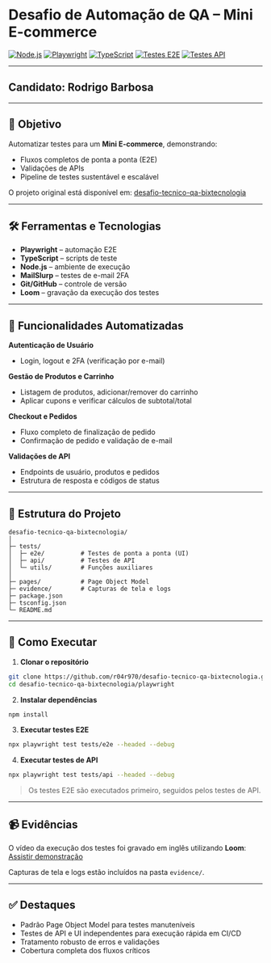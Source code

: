# Desafio de Automação de QA – Mini E-commerce

[![Node.js](https://img.shields.io/badge/Node.js-18.x-green?logo=node.js)](https://nodejs.org/)
[![Playwright](https://img.shields.io/badge/Playwright-1.50.0-blue?logo=playwright)](https://playwright.dev/)
[![TypeScript](https://img.shields.io/badge/TypeScript-5.1-blue?logo=typescript)](https://www.typescriptlang.org/)
[![Testes E2E](https://img.shields.io/badge/Testes%20E2E-aprovados-brightgreen)](https://github.com/bixtecnologia/desafio-tecnico-qa)
[![Testes API](https://img.shields.io/badge/Testes%20API-aprovados-brightgreen)](https://github.com/bixtecnologia/desafio-tecnico-qa)

---

## Candidato: Rodrigo Barbosa

---

## 🎯 Objetivo

Automatizar testes para um **Mini E-commerce**, demonstrando:

* Fluxos completos de ponta a ponta (E2E)
* Validações de APIs
* Pipeline de testes sustentável e escalável

O projeto original está disponível em: [desafio-tecnico-qa-bixtecnologia](https://github.com/bixtecnologia/desafio-tecnico-qa)

---

## 🛠 Ferramentas e Tecnologias

* **Playwright** – automação E2E
* **TypeScript** – scripts de teste
* **Node.js** – ambiente de execução
* **MailSlurp** – testes de e-mail 2FA
* **Git/GitHub** – controle de versão
* **Loom** – gravação da execução dos testes

---

## 🔹 Funcionalidades Automatizadas

**Autenticação de Usuário**

* Login, logout e 2FA (verificação por e-mail)

**Gestão de Produtos e Carrinho**

* Listagem de produtos, adicionar/remover do carrinho
* Aplicar cupons e verificar cálculos de subtotal/total

**Checkout e Pedidos**

* Fluxo completo de finalização de pedido
* Confirmação de pedido e validação de e-mail

**Validações de API**

* Endpoints de usuário, produtos e pedidos
* Estrutura de resposta e códigos de status

---

## 📁 Estrutura do Projeto

```
desafio-tecnico-qa-bixtecnologia/
│
├─ tests/
│  ├─ e2e/          # Testes de ponta a ponta (UI)
│  ├─ api/          # Testes de API
│  └─ utils/        # Funções auxiliares
│
├─ pages/           # Page Object Model
├─ evidence/        # Capturas de tela e logs
├─ package.json
├─ tsconfig.json
└─ README.md
```

---

## 🚀 Como Executar

1. **Clonar o repositório**

```bash
git clone https://github.com/r04r970/desafio-tecnico-qa-bixtecnologia.git
cd desafio-tecnico-qa-bixtecnologia/playwright
```

2. **Instalar dependências**

```bash
npm install
```

3. **Executar testes E2E**

```bash
npx playwright test tests/e2e --headed --debug
```

4. **Executar testes de API**

```bash
npx playwright test tests/api --headed --debug
```

> Os testes E2E são executados primeiro, seguidos pelos testes de API.

---

## 📹 Evidências

O vídeo da execução dos testes foi gravado em inglês utilizando **Loom**:
[Assistir demonstração](https://drive.google.com/drive/folders/1TfiNOnvAEAX_Roy4OTFGb87I01QAGIOH?usp=sharing)

Capturas de tela e logs estão incluídos na pasta `evidence/`.

---

## ✅ Destaques

* Padrão Page Object Model para testes manuteníveis
* Testes de API e UI independentes para execução rápida em CI/CD
* Tratamento robusto de erros e validações
* Cobertura completa dos fluxos críticos
